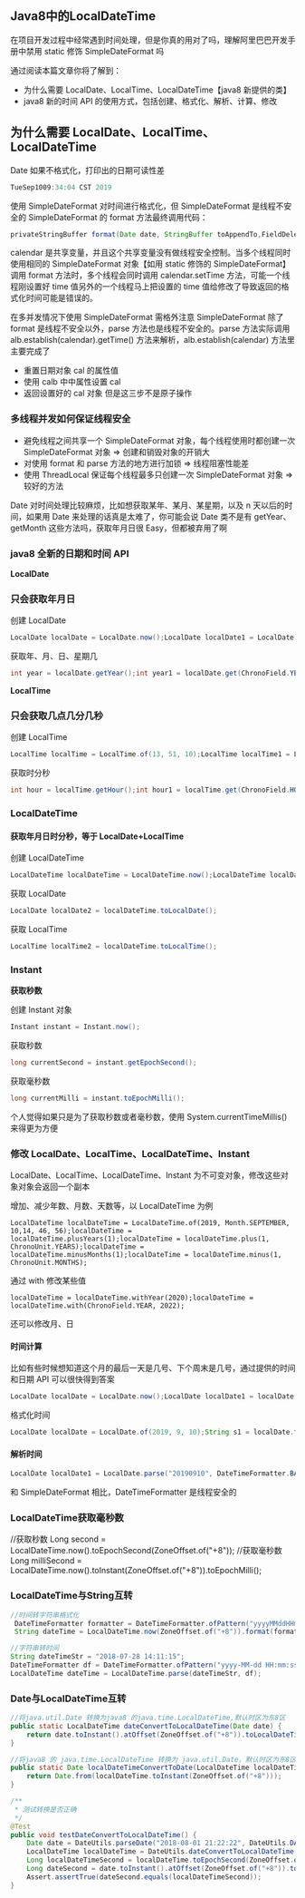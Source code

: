 ## Java8中的LocalDateTime

在项目开发过程中经常遇到时间处理，但是你真的用对了吗，理解阿里巴巴开发手册中禁用 static 修饰 SimpleDateFormat 吗

通过阅读本篇文章你将了解到：

- 为什么需要 LocalDate、LocalTime、LocalDateTime【java8 新提供的类】
- java8 新的时间 API 的使用方式，包括创建、格式化、解析、计算、修改

## 为什么需要 LocalDate、LocalTime、LocalDateTime

Date 如果不格式化，打印出的日期可读性差

```java
TueSep1009:34:04 CST 2019
```

使用 SimpleDateFormat 对时间进行格式化，但 SimpleDateFormat 是线程不安全的 SimpleDateFormat 的 format 方法最终调用代码：

```java
privateStringBuffer format(Date date, StringBuffer toAppendTo,FieldDelegatedelegate) {        calendar.setTime(date);boolean useDateFormatSymbols = useDateFormatSymbols();for(int i = 0; i < compiledPattern.length; ) {int tag = compiledPattern[i] >>> 8;int count = compiledPattern[i++] & 0xff;if(count == 255) {                count = compiledPattern[i++] << 16;                count |= compiledPattern[i++];}switch(tag) {case TAG_QUOTE_ASCII_CHAR:                toAppendTo.append((char)count);break;case TAG_QUOTE_CHARS:                toAppendTo.append(compiledPattern, i, count);                i += count;break;default:                subFormat(tag, count, delegate, toAppendTo, useDateFormatSymbols);break;}}return toAppendTo;}
```

calendar 是共享变量，并且这个共享变量没有做线程安全控制。当多个线程同时使用相同的 SimpleDateFormat 对象【如用 static 修饰的 SimpleDateFormat】调用 format 方法时，多个线程会同时调用 calendar.setTime 方法，可能一个线程刚设置好 time 值另外的一个线程马上把设置的 time 值给修改了导致返回的格式化时间可能是错误的。

在多并发情况下使用 SimpleDateFormat 需格外注意
SimpleDateFormat 除了 format 是线程不安全以外，parse 方法也是线程不安全的。parse 方法实际调用 alb.establish(calendar).getTime() 方法来解析，alb.establish(calendar) 方法里主要完成了

- 重置日期对象 cal 的属性值
- 使用 calb 中中属性设置 cal
- 返回设置好的 cal 对象
  但是这三步不是原子操作

### 多线程并发如何保证线程安全

- 避免线程之间共享一个 SimpleDateFormat 对象，每个线程使用时都创建一次 SimpleDateFormat 对象 => 创建和销毁对象的开销大
- 对使用 format 和 parse 方法的地方进行加锁 => 线程阻塞性能差
- 使用 ThreadLocal 保证每个线程最多只创建一次 SimpleDateFormat 对象 => 较好的方法

Date 对时间处理比较麻烦，比如想获取某年、某月、某星期，以及 n 天以后的时间，如果用 Date 来处理的话真是太难了，你可能会说 Date 类不是有 getYear、getMonth 这些方法吗，获取年月日很 Easy，但都被弃用了啊

### java8 全新的日期和时间 API

**LocalDate**

### 只会获取年月日

创建 LocalDate

```java
LocalDate localDate = LocalDate.now();LocalDate localDate1 = LocalDate.of(2019, 9, 10);
```

获取年、月、日、星期几

```java
int year = localDate.getYear();int year1 = localDate.get(ChronoField.YEAR);Month month = localDate.getMonth();int month1 = localDate.get(ChronoField.MONTH_OF_YEAR);int day = localDate.getDayOfMonth();int day1 = localDate.get(ChronoField.DAY_OF_MONTH);DayOfWeek dayOfWeek = localDate.getDayOfWeek();int dayOfWeek1 = localDate.get(ChronoField.DAY_OF_WEEK);
```

**LocalTime**

### 只会获取几点几分几秒

创建 LocalTime

```java
LocalTime localTime = LocalTime.of(13, 51, 10);LocalTime localTime1 = LocalTime.now();
```

获取时分秒

```java
int hour = localTime.getHour();int hour1 = localTime.get(ChronoField.HOUR_OF_DAY);int minute = localTime.getMinute();int minute1 = localTime.get(ChronoField.MINUTE_OF_HOUR);int second = localTime.getMinute();int second1 = localTime.get(ChronoField.SECOND_OF_MINUTE);
```

### LocalDateTime

#### 获取年月日时分秒，等于 LocalDate+LocalTime

创建 LocalDateTime

```java
LocalDateTime localDateTime = LocalDateTime.now();LocalDateTime localDateTime1 = LocalDateTime.of(2019, Month.SEPTEMBER, 10, 14, 46, 56);LocalDateTime localDateTime2 = LocalDateTime.of(localDate, localTime);LocalDateTime localDateTime3 = localDate.atTime(localTime);LocalDateTime localDateTime4 = localTime.atDate(localDate);
```

获取 LocalDate

```java
LocalDate localDate2 = localDateTime.toLocalDate();
```

获取 LocalTime

```java
LocalTime localTime2 = localDateTime.toLocalTime();
```

### Instant

**获取秒数**

创建 Instant 对象

```java
Instant instant = Instant.now();
```

获取秒数

```java
long currentSecond = instant.getEpochSecond();
```

获取毫秒数

```java
long currentMilli = instant.toEpochMilli();
```

个人觉得如果只是为了获取秒数或者毫秒数，使用 System.currentTimeMillis() 来得更为方便

### 修改 LocalDate、LocalTime、LocalDateTime、Instant

LocalDate、LocalTime、LocalDateTime、Instant 为不可变对象，修改这些对象对象会返回一个副本

增加、减少年数、月数、天数等，以 LocalDateTime 为例

```
LocalDateTime localDateTime = LocalDateTime.of(2019, Month.SEPTEMBER, 10,14, 46, 56);localDateTime = localDateTime.plusYears(1);localDateTime = localDateTime.plus(1, ChronoUnit.YEARS);localDateTime = localDateTime.minusMonths(1);localDateTime = localDateTime.minus(1, ChronoUnit.MONTHS);
```

通过 with 修改某些值

```
localDateTime = localDateTime.withYear(2020);localDateTime = localDateTime.with(ChronoField.YEAR, 2022);
```

还可以修改月、日

#### 时间计算

比如有些时候想知道这个月的最后一天是几号、下个周末是几号，通过提供的时间和日期 API 可以很快得到答案

```java
LocalDate localDate = LocalDate.now();LocalDate localDate1 = localDate.with(firstDayOfYear());比如通过firstDayOfYear()返回了当前日期的第一天日期，还有很多方法这里不在举例说明
```

格式化时间

```java
LocalDate localDate = LocalDate.of(2019, 9, 10);String s1 = localDate.format(DateTimeFormatter.BASIC_ISO_DATE);String s2 = localDate.format(DateTimeFormatter.ISO_LOCAL_DATE);DateTimeFormatter dateTimeFormatter =   DateTimeFormatter.ofPattern("dd/MM/yyyy");String s3 = localDate.format(dateTimeFormatter);DateTimeFormatter默认提供了多种格式化方式，如果默认提供的不能满足要求，可以通过DateTimeFormatter的ofPattern方法创建自定义格式化方式
```

#### 解析时间

```java
LocalDate localDate1 = LocalDate.parse("20190910", DateTimeFormatter.BASIC_ISO_DATE);LocalDate localDate2 = LocalDate.parse("2019-09-10", DateTimeFormatter.ISO_LOCAL_DATE);
```

和 SimpleDateFormat 相比，DateTimeFormatter 是线程安全的

### LocalDateTime获取毫秒数


//获取秒数
Long second = LocalDateTime.now().toEpochSecond(ZoneOffset.of("+8"));
//获取毫秒数
Long milliSecond = LocalDateTime.now().toInstant(ZoneOffset.of("+8")).toEpochMilli();

 

### LocalDateTime与String互转

```java
//时间转字符串格式化
 DateTimeFormatter formatter = DateTimeFormatter.ofPattern("yyyyMMddHHmmssSSS");
 String dateTime = LocalDateTime.now(ZoneOffset.of("+8")).format(formatter);

//字符串转时间
String dateTimeStr = "2018-07-28 14:11:15";
DateTimeFormatter df = DateTimeFormatter.ofPattern("yyyy-MM-dd HH:mm:ss");
LocalDateTime dateTime = LocalDateTime.parse(dateTimeStr, df);
```



### Date与LocalDateTime互转




```java
//将java.util.Date 转换为java8 的java.time.LocalDateTime,默认时区为东8区
public static LocalDateTime dateConvertToLocalDateTime(Date date) {
    return date.toInstant().atOffset(ZoneOffset.of("+8")).toLocalDateTime();
}
```

   

```java
//将java8 的 java.time.LocalDateTime 转换为 java.util.Date，默认时区为东8区
public static Date localDateTimeConvertToDate(LocalDateTime localDateTime) {
    return Date.from(localDateTime.toInstant(ZoneOffset.of("+8")));
}
```

 

```java
/**
 * 测试转换是否正确
 */
@Test
public void testDateConvertToLocalDateTime() {
    Date date = DateUtils.parseDate("2018-08-01 21:22:22", DateUtils.DATE_YMDHMS);
    LocalDateTime localDateTime = DateUtils.dateConvertToLocalDateTime(date);
    Long localDateTimeSecond = localDateTime.toEpochSecond(ZoneOffset.of("+8"));
    Long dateSecond = date.toInstant().atOffset(ZoneOffset.of("+8")).toEpochSecond();
    Assert.assertTrue(dateSecond.equals(localDateTimeSecond));
}
```
